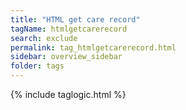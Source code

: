 ```yaml
---
title: "HTML get care record"
tagName: htmlgetcarerecord
search: exclude
permalink: tag_htmlgetcarerecord.html
sidebar: overview_sidebar
folder: tags
---
```

{% include taglogic.html %}


